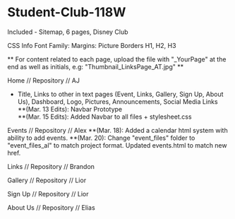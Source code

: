 # Student-Club-118W
Included - Sitemap, 6 pages, Disney Club 

CSS Info
Font Family: 
Margins:
Picture Borders
H1, H2, H3 

** For content related to each page, upload the file with "_YourPage" at the end as well as initials, e.g:
"Thumbnail_LinksPage_AT.jpg" ** 

Home // Repository // AJ <br>
- Title, Links to other in text pages (Event, Links, Gallery, Sign Up, About Us), Dashboard, Logo, Pictures, Announcements, Social Media Links  
**(Mar. 13 Edits):
Navbar Prototype  
**(Mar. 15 Edits):
Added Navbar to all files + stylesheet.css

Events // Repository // Alex
**(Mar. 18):
Added a calendar html system with ability to add events.
**(Mar. 20):
Change "event_files" folder to "event_files_al" to match project format. Updated events.html to match new href.

Links // Repository // Brandon

Gallery // Repository // Lior 

Sign Up // Repository // Lior 

About Us // Repository // Elias
